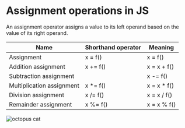 # Assignment operations in JS
An assignment operator assigns a value to its left operand based on the value of its right operand. 

|Name|	Shorthand operator|	Meaning|
|-----|------------------|-------|
|Assignment|	x = f()	|x = f()|
|Addition assignment|	x += f()|	x = x + f()|
|Subtraction assignment	||x -= f()|	x = x - f()|
|Multiplication assignment|	x *= f()|	x = x * f()|
|Division assignment|	x /= f()|	x = x / f()|
|Remainder assignment|	x %= f()|	x = x % f()|



![octopus cat](https://www.google.com/url?sa=i&url=https%3A%2F%2Fsmhatre59.medium.com%2Fthe-untold-story-of-github-132840f72f56&psig=AOvVaw1MlOuc44YMtXmWGpsBK0xL&ust=1666954799768000&source=images&cd=vfe&ved=0CAwQjRxqFwoTCOir9taggPsCFQAAAAAdAAAAABAE)